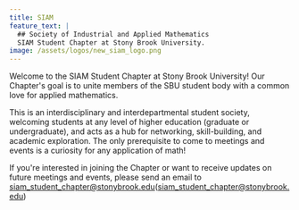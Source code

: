 ```yaml
---
title: SIAM
feature_text: |
  ## Society of Industrial and Applied Mathematics
  SIAM Student Chapter at Stony Brook University.
image: /assets/logos/new_siam_logo.png
---
```


Welcome to the SIAM Student Chapter at Stony Brook University! Our Chapter's goal is to unite members of the SBU student body with a common love for applied mathematics. 

This is an interdisciplinary and interdepartmental student society, welcoming students at any level of higher education (graduate or undergraduate), and acts as a hub for networking, skill-building, and academic exploration. The only prerequisite to come to meetings and events is a curiosity for any application of math! 


If you're interested in joining the Chapter or want to receive updates on future meetings and events, please send an email to siam_student_chapter@stonybrook.edu(siam_student_chapter@stonybrook.edu)
